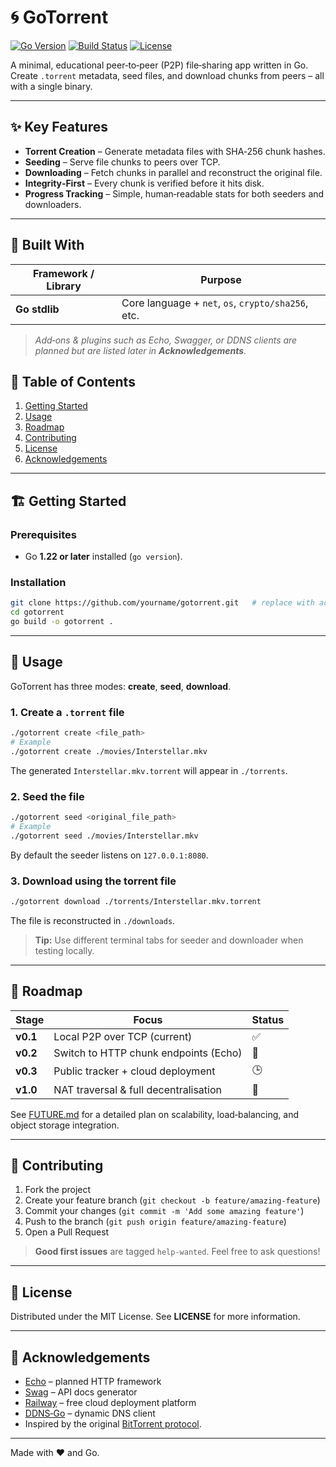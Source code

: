 # 🌀 GoTorrent

[![Go Version](https://img.shields.io/badge/go-1.22+-00ADD8?logo=go\&logoColor=white)](https://go.dev/)
[![Build Status](https://img.shields.io/github/actions/workflow/status/yourname/gotorrent/ci.yml?branch=main)](https://github.com/yourname/gotorrent/actions)
[![License](https://img.shields.io/github/license/yourname/gotorrent?color=brightgreen)](LICENSE)

A minimal, educational peer‑to‑peer (P2P) file‑sharing app written in Go.
Create `.torrent` metadata, seed files, and download chunks from peers – all with a single binary.

---

## ✨ Key Features

* **Torrent Creation** – Generate metadata files with SHA‑256 chunk hashes.
* **Seeding** – Serve file chunks to peers over TCP.
* **Downloading** – Fetch chunks in parallel and reconstruct the original file.
* **Integrity‑First** – Every chunk is verified before it hits disk.
* **Progress Tracking** – Simple, human‑readable stats for both seeders and downloaders.

---

## 🚀 Built With

| Framework / Library | Purpose                                            |
| ------------------- | -------------------------------------------------- |
| **Go stdlib**       | Core language + `net`, `os`, `crypto/sha256`, etc. |

> *Add‑ons & plugins such as Echo, Swagger, or DDNS clients are planned but are listed later in **Acknowledgements**.*

## 📑 Table of Contents

1. [Getting Started](#-getting-started)
2. [Usage](#-usage)
3. [Roadmap](#-roadmap)
4. [Contributing](#-contributing)
5. [License](#-license)
6. [Acknowledgements](#-acknowledgements)

---

## 🏗️ Getting Started

### Prerequisites

* Go **1.22 or later** installed (`go version`).

### Installation

```bash
git clone https://github.com/yourname/gotorrent.git   # replace with actual URL
cd gotorrent
go build -o gotorrent .
```

---

## 🔧 Usage

GoTorrent has three modes: **create**, **seed**, **download**.

### 1. Create a `.torrent` file

```bash
./gotorrent create <file_path>
# Example
./gotorrent create ./movies/Interstellar.mkv
```

The generated `Interstellar.mkv.torrent` will appear in `./torrents`.

### 2. Seed the file

```bash
./gotorrent seed <original_file_path>
# Example
./gotorrent seed ./movies/Interstellar.mkv
```

By default the seeder listens on `127.0.0.1:8080`.

### 3. Download using the torrent file

```bash
./gotorrent download ./torrents/Interstellar.mkv.torrent
```

The file is reconstructed in `./downloads`.

> **Tip:** Use different terminal tabs for seeder and downloader when testing locally.

---

## 🌱 Roadmap

| Stage    | Focus                                 | Status |
| -------- | ------------------------------------- | ------ |
| **v0.1** | Local P2P over TCP (current)          | ✅      |
| **v0.2** | Switch to HTTP chunk endpoints (Echo) | 🚧     |
| **v0.3** | Public tracker + cloud deployment     | 🕒     |
| **v1.0** | NAT traversal & full decentralisation | 🔭     |

See [FUTURE.md](FUTURE.md) for a detailed plan on scalability, load‑balancing, and object storage integration.

---

## 🤝 Contributing

1. Fork the project
2. Create your feature branch (`git checkout -b feature/amazing-feature`)
3. Commit your changes (`git commit -m 'Add some amazing feature'`)
4. Push to the branch (`git push origin feature/amazing-feature`)
5. Open a Pull Request

> **Good first issues** are tagged `help-wanted`. Feel free to ask questions!

---

## 📝 License

Distributed under the MIT License. See **LICENSE** for more information.

---

## 💐 Acknowledgements

* [Echo](https://echo.labstack.com/) – planned HTTP framework
* [Swag](https://github.com/swaggo/swag) – API docs generator
* [Railway](https://railway.app/) – free cloud deployment platform
* [DDNS‑Go](https://github.com/jeessy2/ddns-go) – dynamic DNS client
* Inspired by the original [BitTorrent protocol](https://www.bittorrent.org/).

---

Made with ❤️ and Go.
